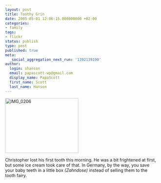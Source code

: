 ```yaml
---
layout: post
title: Toothy Grin
date: 2005-05-01 12:06:15.000000000 +02:00
categories:
- family
tags:
- flickr
status: publish
type: post
published: true
meta:
  _social_aggregation_next_run: '1392139190'
author:
  login: shanson
  email: papascott-wp@gmail.com
  display_name: PapaScott
  first_name: Scott
  last_name: Hanson
---
```

<p><a href="http://www.flickr.com/photos/papascott/11741568/" title="Flickr"><img src="https://photos8.flickr.com/11741568_42cc2e8d10_m.jpg" border="0" width="240" height="180" alt="IMG_0206" /></a></p>
<p>Christopher lost his first tooth this morning. He was a bit frightened at first, but some ice cream took care of that. In Germany, by the way,  you save your baby teeth in a little box <em>(Zahndose)</em> instead of selling them to the tooth fairy.</p>
